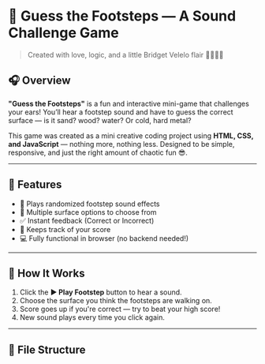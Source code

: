 # 👟 Guess the Footsteps — A Sound Challenge Game

> Created with love, logic, and a little Bridget Velelo flair 💁🏽‍♀️✨

## 🎧 Overview

**"Guess the Footsteps"** is a fun and interactive mini-game that challenges your ears! You’ll hear a footstep sound and have to guess the correct surface — is it sand? wood? water? Or cold, hard metal?

This game was created as a mini creative coding project using **HTML, CSS, and JavaScript** — nothing more, nothing less. Designed to be simple, responsive, and just the right amount of chaotic fun 😎.

---

## 🌟 Features

- 🎵 Plays randomized footstep sound effects
- 👟 Multiple surface options to choose from
- ✅ Instant feedback (Correct or Incorrect)
- 🧠 Keeps track of your score
- 💻 Fully functional in browser (no backend needed!)

---

## 🔧 How It Works

1. Click the **▶️ Play Footstep** button to hear a sound.
2. Choose the surface you think the footsteps are walking on.
3. Score goes up if you're correct — try to beat your high score!
4. New sound plays every time you click again.

---

## 📂 File Structure


